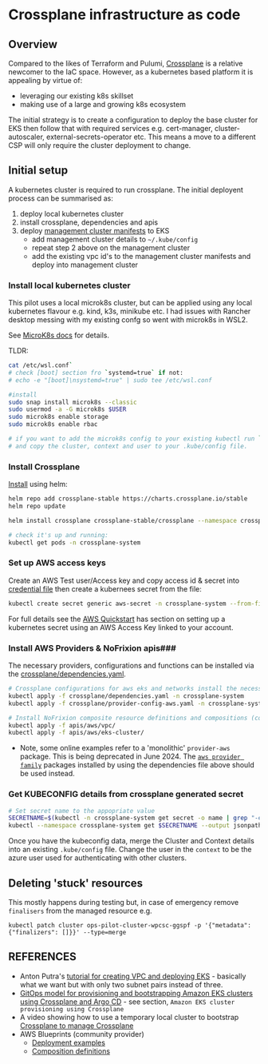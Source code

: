 # Crossplane infrastructure as code #

## Overview ##

Compared to the likes of Terraform and Pulumi, [Crossplane](https://www.crossplane.io/) is a relative newcomer to the IaC space. However, as a kubernetes based platform it is appealing by virtue of:

- leveraging our existing k8s skillset
- making use of a large and growing k8s ecosystem

The initial strategy is to create a configuration to deploy the base cluster for EKS then follow that with required services e.g. cert-manager, cluster-autoscaler, external-secrets-operator etc. This means a move to a different CSP will only require the cluster deployment to change.

## Initial setup ##

A kubernetes cluster is required to run crossplane. The initial deployent process can be summarised as:

1. deploy local kubernetes cluster
2. install crossplane, dependencies and apis
3. deploy [management cluster manifests](./it-ops-cluster/it-ops-cluster.yaml) to EKS
    - add management cluster details to `~/.kube/config`
    - repeat step 2 above on the management cluster 
    - add the existing vpc id's to the management cluster manifests and deploy into management cluster

### Install local kubernetes cluster ###

This pilot uses a local microk8s cluster, but can be applied using any local kubernetes flavour e.g. kind, k3s, minikube etc. I had issues with Rancher desktop messing with my existing confg so went with microk8s in WSL2.

See [MicroK8s docs](https://microk8s.io/docs/install-wsl2) for details. 

TLDR:

```bash
cat /etc/wsl.conf` 
# check [boot] section fro `systemd=true` if not:
# echo -e "[boot]\nsystemd=true" | sudo tee /etc/wsl.conf

#install
sudo snap install microk8s --classic
sudo usermod -a -G microk8s $USER
sudo microk8s enable storage
sudo microk8s enable rbac

# if you want to add the microk8s config to your existing kubectl run `sudo microk8s config`
# and copy the cluster, context and user to your .kube/config file.
```

### Install Crossplane ###

[Install](https://docs.crossplane.io/latest/software/install/) using helm:

```bash
helm repo add crossplane-stable https://charts.crossplane.io/stable
helm repo update

helm install crossplane crossplane-stable/crossplane --namespace crossplane-system --create-namespace 

# check it's up and running:
kubectl get pods -n crossplane-system
```

### Set up AWS access keys ###

Create an AWS Test user/Access key and copy access id & secret into [credential file](./aws-credentials.txt) then create a kubernees secret from the file:

```bash
kubectl create secret generic aws-secret -n crossplane-system --from-file=creds=./aws-credentials.txt
```

For full details see the [AWS Quickstart](https://docs.crossplane.io/latest/getting-started/provider-aws/) has section on setting up a kubernetes secret using an AWS Access Key linked to your account.

### Install AWS Providers & NoFrixion apis###

The necessary providers, configurations and functions can be installed via the [crossplane/dependencies.yaml](./crossplane/dependencies.yaml).

```bash
# Crossplane configurations for aws eks and networks install the necessary providers and functions.
kubectl apply -f crossplane/dependencies.yaml -n crossplane-system
kubectl apply -f crossplane/provider-config-aws.yaml -n crossplane-system

# Install NoFrixion composite resource definitions and compositions (could package these at some point)
kubectl apply -f apis/aws/vpc/
kubectl apply -f apis/aws/eks-cluster/
```

* Note, some online examples refer to a 'monolithic' `provider-aws` package. This is being deprecated in June 2024. The [`aws provider family`](https://marketplace.upbound.io/providers/upbound/provider-family-aws) packages installed by using the dependencies file above should be used instead. 

### Get KUBECONFIG details from crossplane generated secret ###

```bash
# Set secret name to the appopriate value 
SECRETNAME=$(kubectl -n crossplane-system get secret -o name | grep "-eks-cluster-auth")
kubectl --namespace crossplane-system get $SECRETNAME --output jsonpath="{.data.kubeconfig}" | base64 -d >kubeconfig.txt
```

Once you have the kubeconfig data, merge the Cluster and Context details into an existing `.kube/config` file. Change the user in the `context` to be the azure user used for authenticating with other clusters.

## Deleting 'stuck' resources ##

This mostly happens during testing but, in case of emergency remove `finalisers` from the managed resource e.g.

`kubectl patch cluster ops-pilot-cluster-wpcsc-ggspf -p '{"metadata":{"finalizers": []}}' --type=merge`

## REFERENCES ##

* Anton Putra's [tutorial for creating VPC and deploying EKS](https://youtu.be/mpfqPXfX6mg?si=VK0LR-SfwYGGs6KO) - basically what we want but with only two subnet pairs instead of three.
* [GitOps model for provisioning and bootstrapping Amazon EKS clusters using Crossplane and Argo CD](https://aws.amazon.com/blogs/containers/gitops-model-for-provisioning-and-bootstrapping-amazon-eks-clusters-using-crossplane-and-argo-cd/) - see section, `Amazon EKS cluster provisioning using Crossplane`
* A video showing how to use a temporary local cluster to bootstrap [Crossplane to manage Crossplane](https://youtu.be/IlaYGgyg06o?si=mXM9p73MyrLCd8gA)
* AWS Blueprints (community provider)
  * [Deployment examples](https://github.com/awslabs/crossplane-on-eks/tree/main/examples/aws-provider/composite-resources/eks)
  * [Composition definitions](https://github.com/awslabs/crossplane-on-eks/blob/main/compositions/aws-provider/eks/)

